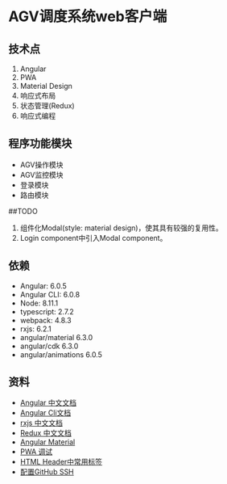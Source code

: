# AGV调度系统web客户端

## 技术点
1. Angular
2. PWA
3. Material Design
4. 响应式布局
5. 状态管理(Redux)
6. 响应式编程

## 程序功能模块 
* AGV操作模块
* AGV监控模块
* 登录模块
* 路由模块

##TODO
1. 组件化Modal(style: material design)，使其具有较强的复用性。
2. Login component中引入Modal component。

## 依赖
* Angular: 6.0.5
* Angular CLI: 6.0.8
* Node: 8.11.1
* typescript: 2.7.2
* webpack: 4.8.3
* rxjs: 6.2.1
* angular/material 6.3.0
* angular/cdk 6.3.0
* angular/animations 6.0.5

## 资料
* [Angular 中文文档](https://www.angular.cn/)
* [Angular Cli文档](https://github.com/angular/angular-cli/blob/master/packages/angular/cli/README.md)
* [rxjs 中文文档](https://cn.rx.js.org/)
* [Redux 中文文档](http://www.redux.org.cn/)
* [Angular Material](https://material.angular.io/guide/getting-started)
* [PWA 调试](https://www.zcfy.cc/article/how-to-debug-progressive-web-apps-using-browser-developer-tools-4454.html?t=new)
* [HTML Header中常用标签](http://www.runoob.com/w3cnote/html-meta-intro.html)
* [配置GitHub SSH](https://www.cnblogs.com/peteremperor/p/6135809.html)